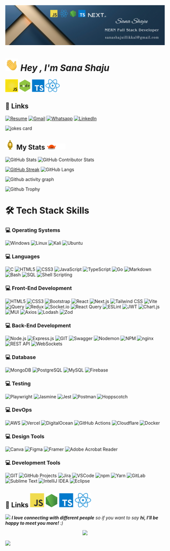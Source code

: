 <img src= "./Banner.png" >

# <img src="./animated/hands.gif" height="40"/> ***_Hey , I'm Sana Shaju_***
 <img src="./animated/javascript.gif" height="40" /> <img src="./animated/node.gif" height="40" /> <img src="./svgs/logo-typescript.svg" height="40" /> <img src="./images/react.png" height="40" />

## 🔗 Links

[![Resume](https://img.shields.io/badge/Resume-%239146FF.svg?logo=read-the-docs&logoColor=white)](https://drive.google.com/file/d/1oT14O3b8MF8dM-HOF4PlnMeZJNElZU6a/view?usp=sharing) [![Gmail](https://img.shields.io/badge/Gmail-%23FF4500.svg?logo=Gmail&logoColor=white)](mailto:sanashajuillikkal@gmail.com) [![Whatsapp](https://img.shields.io/badge/-WhatsApp-green?logo=WhatsApp&logoColor=white)](https://wa.me/+7736709420) [![LinkedIn](https://img.shields.io/badge/LinkedIn-%230077B5.svg?logo=linkedin&logoColor=white)](https://www.linkedin.com/in/abdulvahabaa)

![jokes card](https://readme-jokes.vercel.app/api)

## <img src="animated/light_5.gif" height="30px" /> My Stats <img src="animated/loading.gif" height="20px" />

![GitHub Stats](https://github-readme-stats.vercel.app/api?username=sanashaju&show_icons=true&theme=radical)
![GitHub Contributor Stats](https://github-contributor-stats.vercel.app/api?username=sanashaju&limit=5&theme=dark&combine_all_yearly_contributions=true)

[![GitHub Streak](https://nirzak-streak-stats.vercel.app/?user=sanashaju&theme=blueberry&hide_border=false)](https://git.io/streak-stats)
![GitHub Langs](https://github-readme-stats.vercel.app/api/top-langs/?username=sanashaju&layout=compact&theme=blue-green)

![Github activity graph](https://github-readme-activity-graph.vercel.app/graph?username=sanashaju&theme=github-compact)

<!-- ![Github activity graph](https://github-readme-activity-graph.vercel.app/graph?username=abdulvahabaa&theme=github-compact)-->

![Github Trophy](https://github-profile-trophy.vercel.app/?username=sanashaju&theme=discord)

# 🛠️ Tech Stack Skills

### 💻 Operating Systems

![Windows](https://img.shields.io/badge/🪟_Windows-pink?style=flat-square&logo=windows&logoColor=white)
![Linux](https://img.shields.io/badge/_Linux-lightblue?style=flat-square&logo=linux&logoColor=black)
![Kali](https://img.shields.io/badge/_Kali-pastelpurple?style=flat-square&logo=kalilinux&logoColor=white)
![Ubuntu](https://img.shields.io/badge/_Ubuntu-peachpuff?style=flat-square&logo=ubuntu&logoColor=black)

### 💻 Languages

![C](https://img.shields.io/badge/C-B0E0E6?style=flat-square&logo=c&logoColor=black)
![HTML5](https://img.shields.io/badge/HTML5-FFDAB9?style=flat-square&logo=html5&logoColor=black)
![CSS3](https://img.shields.io/badge/CSS3-BFD8FF?style=flat-square&logo=css3&logoColor=black)
![JavaScript](https://img.shields.io/badge/JavaScript-FFFACD?style=flat-square&logo=javascript&logoColor=black)
![TypeScript](https://img.shields.io/badge/TypeScript-D8BFD8?style=flat-square&logo=typescript&logoColor=black)
![Go](https://img.shields.io/badge/Go-C1F0F6?style=flat-square&logo=go&logoColor=black)
![Markdown](https://img.shields.io/badge/Markdown-E6E6FA?style=flat-square&logo=markdown&logoColor=black)
![Bash](https://img.shields.io/badge/Bash-C2F0C2?style=flat-square&logo=gnu-bash&logoColor=black)
![SQL](https://img.shields.io/badge/SQL-D1EEFC?style=flat-square&logo=sqlite&logoColor=black)
![Shell Scripting](https://img.shields.io/badge/Shell_Scripting-FBE7C6?style=flat-square&logo=gnubash&logoColor=black)

### 💻 Front-End Development

![HTML5](https://img.shields.io/badge/HTML5-F7C6C7.svg?style=plastic&logo=html5&logoColor=white)
![CSS3](https://img.shields.io/badge/CSS3-C8DCFF.svg?style=plastic&logo=css3&logoColor=white)
![Bootstrap](https://img.shields.io/badge/Bootstrap-E9D5FF.svg?style=plastic&logo=bootstrap&logoColor=white)
![React](https://img.shields.io/badge/React-C2F5FF.svg?style=plastic&logo=react&logoColor=black)
![Next.js](https://img.shields.io/badge/Next.js-F0F0F0.svg?style=plastic&logo=nextdotjs&logoColor=black)
![Tailwind CSS](https://img.shields.io/badge/Tailwind-DCF9FF.svg?style=plastic&logo=tailwindcss&logoColor=black)
![Vite](https://img.shields.io/badge/Vite-DAD9FF.svg?style=plastic&logo=vite&logoColor=black)
![jQuery](https://img.shields.io/badge/jQuery-BFEFFF.svg?style=plastic&logo=jquery&logoColor=black)
![Redux](https://img.shields.io/badge/Redux-E3D5FF.svg?style=plastic&logo=redux&logoColor=white)
![Socket.io](https://img.shields.io/badge/Socket.io-EAEAEA.svg?style=plastic&logo=socketdotio&logoColor=black)
![React Query](https://img.shields.io/badge/React_Query-FFD5D5.svg?style=plastic&logo=reactquery&logoColor=white)
![ESLint](https://img.shields.io/badge/ESLint-E5D8FF.svg?style=plastic&logo=eslint&logoColor=white)
![JWT](https://img.shields.io/badge/JWT-E0E0E0.svg?style=plastic&logo=jsonwebtokens&logoColor=black)
![Chart.js](https://img.shields.io/badge/Chart.js-FFD9E0.svg?style=plastic&logo=chartdotjs&logoColor=white)
![MUI](https://img.shields.io/badge/MUI-C9E2FF.svg?style=plastic&logo=mui&logoColor=white)
![Axios](https://img.shields.io/badge/Axios-DACBFF.svg?style=plastic&logo=axios&logoColor=white)
![Lodash](https://img.shields.io/badge/Lodash-DEDEDE.svg?style=plastic&logo=lodash&logoColor=white)
![Zod](https://img.shields.io/badge/Zod-EBD6FF.svg?style=plastic&logo=zod&logoColor=white)

### 💻 Back-End Development

![Node.js](https://img.shields.io/badge/Node.js-%23A8D5BA.svg?style=flat&logo=nodedotjs&logoColor=white)
![Express.js](https://img.shields.io/badge/Express.js-%23D5C6E0.svg?style=flat&logo=express&logoColor=black)
![GIT](https://img.shields.io/badge/git-%23FFB5A7.svg?style=flat&logo=git&logoColor=white)
![Swagger](https://img.shields.io/badge/Swagger-%23E4F1D0.svg?style=flat&logo=swagger&logoColor=black)
![Nodemon](https://img.shields.io/badge/Nodemon-%23C8E6C9.svg?style=flat&logo=nodemon&logoColor=black)
![NPM](https://img.shields.io/badge/NPM-%23FEC8D8.svg?style=flat&logo=npm&logoColor=white)
![nginx](https://img.shields.io/badge/nginx-%23B9FBC0.svg?style=flat&logo=nginx&logoColor=black)
![REST API](https://img.shields.io/badge/REST_API-%23E0BBE4.svg?style=flat&logo=rest-api&logoColor=black)
![WebSockets](https://img.shields.io/badge/WebSockets-%23CDE7F0.svg?style=flat&logo=websockets&logoColor=black)

### 💻 Database

![MongoDB](https://img.shields.io/badge/MongoDB-%23A3D9A5.svg?style=flat&logo=mongodb&logoColor=white)
![PostgreSQL](https://img.shields.io/badge/PostgreSQL-%23A5B4FC.svg?style=flat&logo=postgresql&logoColor=white)
![MySQL](https://img.shields.io/badge/MySQL-%23B2C4E0.svg?style=flat&logo=mysql&logoColor=white)
![Firebase](https://img.shields.io/badge/Firebase-%23FFE9A7.svg?style=flat&logo=firebase&logoColor=black)

### 💻 Testing

![Playwright](https://img.shields.io/badge/Playwright-%23B3CCE0.svg?style=flat&logo=playwright&logoColor=white)
![Jasmine](https://img.shields.io/badge/Jasmine-%23D6A9D0.svg?style=flat&logo=jasmine&logoColor=white)
![Jest](https://img.shields.io/badge/Jest-%23E6A3A1.svg?style=flat&logo=jest&logoColor=white)
![Postman](https://img.shields.io/badge/Postman-%FFF0E1.svg?style=flat&logo=postman&logoColor=white)
![Hoppscotch](https://img.shields.io/badge/Hoppscotch-%23A7C8FF.svg?style=flat&logo=hoppscotch&logoColor=white)


### 💻 DevOps

![AWS](https://img.shields.io/badge/AWS-%23FFE082.svg?style=flat&logo=aws&logoColor=black)
![Vercel](https://img.shields.io/badge/Vercel-%23BDBDBD.svg?style=flat&logo=vercel&logoColor=white)
![DigitalOcean](https://img.shields.io/badge/DigitalOcean-%2394D3F5.svg?style=flat&logo=digitalocean&logoColor=white)
![GitHub Actions](https://img.shields.io/badge/GitHub_Actions-%2393B8F2.svg?style=flat&logo=githubactions&logoColor=white)
![Cloudflare](https://img.shields.io/badge/Cloudflare-%FFF1C1.svg?style=flat&logo=cloudflare&logoColor=white)
![Docker](https://img.shields.io/badge/Docker-%2396C8EB.svg?style=flat&logo=docker&logoColor=white)


### 💻 Design Tools

![Canva](https://img.shields.io/badge/Canva-%2388BDBC.svg?style=flat&logo=canva&logoColor=white)
![Figma](https://img.shields.io/badge/Figma-%23D77A61.svg?style=flat&logo=figma&logoColor=white)
![Framer](https://img.shields.io/badge/Framer-%2390AFC5.svg?style=flat&logo=framer&logoColor=black)
![Adobe Acrobat Reader](https://img.shields.io/badge/Adobe_Acrobat_Reader-%23B85C5C.svg?style=flat&logo=adobeacrobatreader&logoColor=white)

### 💻 Development Tools

![GIT](https://img.shields.io/badge/git-%23D8A49C.svg?style=flat&logo=git&logoColor=black)
![GitHub Projects](https://img.shields.io/badge/GitHub_Projects-%23C1C1C1.svg?style=flat&logo=github&logoColor=black)
![Jira](https://img.shields.io/badge/Jira-%23ADCBE3.svg?style=flat&logo=jira&logoColor=black)
![VSCode](https://img.shields.io/badge/VSCode-%23B8D8E3.svg?style=flat&logo=visualstudiocode&logoColor=black)
![npm](https://img.shields.io/badge/npm-%23E7A9A9.svg?style=flat&logo=npm&logoColor=black)
![Yarn](https://img.shields.io/badge/Yarn-%23B5D2D9.svg?style=flat&logo=yarn&logoColor=black)
![GitLab](https://img.shields.io/badge/GitLab-%23F8D9A0.svg?style=flat&logo=gitlab&logoColor=black)
![Sublime Text](https://img.shields.io/badge/Sublime_Text-%23FFD59E.svg?style=flat&logo=sublimetext&logoColor=black)
![IntelliJ IDEA](https://img.shields.io/badge/IntelliJ_IDEA-%23BEBEBE.svg?style=flat&logo=intellijidea&logoColor=black)
![Eclipse](https://img.shields.io/badge/Eclipse-%23CCC2E0.svg?style=flat&logo=eclipse&logoColor=black)

## 🔗 Links <img src="svgs/logo-javascript.svg" style="height: 45px;" /> <img src="svgs/logo-nodejs.svg" style="height: 45px;" /> <img src="svgs/logo-typescript.svg" style="height: 45px;" /> <img src="images/react.png" style="height: 45px;" />    

<img src="https://media.giphy.com/media/LnQjpWaON8nhr21vNW/giphy.gif" width="60"> 
<em><b>I love connecting with different people</b> so if you want to say <b>hi, I'll be happy to meet you more!</b> :)</em>

<p>

<p align="center">
  <img src="https://capsule-render.vercel.app/api?type=waving&color=gradient&height=60&section=footer"/>
</p>

[![](https://visitcountpro.netlify.app/api?id=sanashaju&pretty=true)](https://visitcount.itsvg.in)



